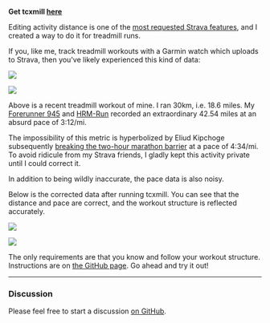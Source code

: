 **Get tcxmill  [here](https://www.blogger.com/blog/post/edit/8646226552989795436/2358240126886328565#)**

  
Editing activity distance is one of the [most requested Strava features](https://www.blogger.com/blog/post/edit/8646226552989795436/2358240126886328565#), and I created a way to do it for treadmill runs.  
  
If you, like me, track treadmill workouts with a Garmin watch which uploads to Strava, then you've likely experienced this kind of data:  
  

[![](https://1.bp.blogspot.com/-Hs1nLrF0jCo/XaoMEmiFOdI/AAAAAAAAJrc/VUXjSj1I4-weLjjnnvmsb-dFK9yD0iS_wCLcBGAsYHQ/s640/summary-before.png)](https://www.blogger.com/blog/post/edit/8646226552989795436/2358240126886328565#)

[![](https://1.bp.blogspot.com/-LxgF0tK2jR8/XaoMCjKfulI/AAAAAAAAJrk/HCwWRRdGDygeulmOJFUSRQ2Ri0zQ0_VpACEwYBhgL/s640/charts-before.png)](https://www.blogger.com/blog/post/edit/8646226552989795436/2358240126886328565#)

  

Above is a recent treadmill workout of mine. I ran 30km, i.e. 18.6 miles. My  [Forerunner 945](https://www.blogger.com/blog/post/edit/8646226552989795436/2358240126886328565#)  and  [HRM-Run](https://www.blogger.com/blog/post/edit/8646226552989795436/2358240126886328565#)  recorded an extraordinary 42.54 miles at an absurd pace of 3:12/mi.

  
The impossibility of this metric is hyperbolized by Eliud Kipchoge subsequently [breaking the two-hour marathon barrier](https://www.blogger.com/blog/post/edit/8646226552989795436/2358240126886328565#) at a pace of 4:34/mi. To avoid ridicule from my Strava friends, I gladly kept this activity private until I could correct it.  
  
In addition to being wildly inaccurate, the pace data is also noisy.  
  
Below is the corrected data after running tcxmill. You can see that the distance and pace are correct, and the workout structure is reflected accurately.  
  

[![](https://1.bp.blogspot.com/-mbXDGITsPkY/XaoMEFxmcCI/AAAAAAAAJrs/Vs5GZBrnMdIHL74BsxqSTevBBEFxSB4mgCEwYBhgL/s640/summary-after.png)](https://www.blogger.com/blog/post/edit/8646226552989795436/2358240126886328565#)

[![](https://1.bp.blogspot.com/-9-xtDOatTE4/XaoMCnOiMzI/AAAAAAAAJrg/-_9B6pqWb-4h-KK2Hlbn8lRVkk804BiKQCEwYBhgL/s640/charts-after.png)](https://www.blogger.com/blog/post/edit/8646226552989795436/2358240126886328565#)

  
The only requirements are that you know and follow your workout structure. Instructions are on [the GitHub page](https://www.blogger.com/blog/post/edit/8646226552989795436/2358240126886328565#). Go ahead and try it out!

***
### Discussion
Please feel free to start a discussion [on GitHub](https://github.com/slater1/blog/issues).

